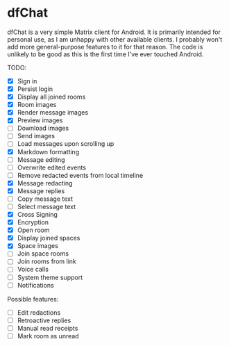 # dfChat

dfChat is a very simple Matrix client for Android. It is primarily intended for personal use,
as I am unhappy with other available clients. I probably won't add more general-purpose features to
it for that reason. The code is unlikely to be good as this is the first time I've ever touched
Android.

TODO:

 - [x] Sign in
 - [x] Persist login
 - [x] Display all joined rooms
 - [x] Room images
 - [x] Render message images
 - [x] Preview images
 - [ ] Download images
 - [ ] Send images
 - [ ] Load messages upon scrolling up
 - [x] Markdown formatting
 - [ ] Message editing
 - [ ] Overwrite edited events
 - [ ] Remove redacted events from local timeline
 - [x] Message redacting
 - [x] Message replies
 - [ ] Copy message text
 - [ ] Select message text
 - [x] Cross Signing
 - [x] Encryption
 - [x] Open room
 - [x] Display joined spaces
 - [x] Space images
 - [ ] Join space rooms
 - [ ] Join rooms from link
 - [ ] Voice calls
 - [ ] System theme support
 - [ ] Notifications

Possible features:
 - [ ] Edit redactions
 - [ ] Retroactive replies
 - [ ] Manual read receipts
 - [ ] Mark room as unread
